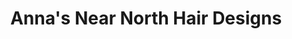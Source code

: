 ---
title: "Anna's Near North Hair Designs"
url: /zanesville/annas-near-north-hair-designs/
shop: hairdresser
---